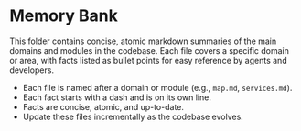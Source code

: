 # Memory Bank

This folder contains concise, atomic markdown summaries of the main domains and modules in the codebase. Each file covers a specific domain or area, with facts listed as bullet points for easy reference by agents and developers.

- Each file is named after a domain or module (e.g., `map.md`, `services.md`).
- Each fact starts with a dash and is on its own line.
- Facts are concise, atomic, and up-to-date.
- Update these files incrementally as the codebase evolves. 
